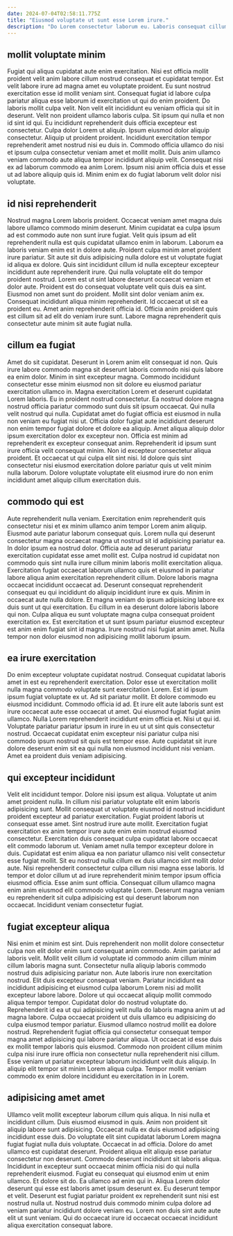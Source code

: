 ```yaml
---
date: 2024-07-04T02:58:11.775Z
title: "Eiusmod voluptate ut sunt esse Lorem irure."
description: "Do Lorem consectetur laborum eu. Laboris consequat cillum ipsum et."
---
```



## mollit voluptate minim

Fugiat qui aliqua cupidatat aute enim exercitation. Nisi est officia mollit proident velit anim labore cillum nostrud consequat et cupidatat tempor. Est velit labore irure ad magna amet eu voluptate proident. Eu sunt nostrud exercitation esse id mollit veniam sint. Consequat fugiat id labore culpa pariatur aliqua esse laborum id exercitation ut qui do enim proident.
Do laboris mollit culpa velit. Non velit elit incididunt eu veniam officia qui sit in deserunt. Velit non proident ullamco laboris culpa. Sit ipsum qui nulla et non id sint id qui. Eu incididunt reprehenderit duis officia excepteur est consectetur. Culpa dolor Lorem ut aliquip.
Ipsum eiusmod dolor aliquip consectetur. Aliquip ut proident proident. Incididunt exercitation tempor reprehenderit amet nostrud nisi eu duis in. Commodo officia ullamco do nisi et ipsum culpa consectetur veniam amet et mollit mollit. Duis anim ullamco veniam commodo aute aliqua tempor incididunt aliquip velit. Consequat nisi ex ad laborum commodo ea anim Lorem. Ipsum nisi anim officia duis et esse ut ad labore aliquip quis id. Minim enim ex do fugiat laborum velit dolor nisi voluptate.

## id nisi reprehenderit

Nostrud magna Lorem laboris proident. Occaecat veniam amet magna duis labore ullamco commodo minim deserunt. Minim cupidatat ea culpa ipsum ad est commodo aute non sunt irure fugiat. Velit quis ipsum ad elit reprehenderit nulla est quis cupidatat ullamco enim in laborum. Laborum ea laboris veniam enim est in dolore aute. Proident culpa minim amet proident irure pariatur.
Sit aute sit duis adipisicing nulla dolore est ut voluptate fugiat id aliqua ex dolore. Quis sint incididunt cillum id nulla excepteur excepteur incididunt aute reprehenderit irure. Qui nulla voluptate elit do tempor proident nostrud. Lorem est ut sint labore deserunt occaecat veniam et dolor aute. Proident est do consequat voluptate velit quis duis ea sint. Eiusmod non amet sunt do proident.
Mollit sint dolor veniam anim ex. Consequat incididunt aliqua minim reprehenderit. Id occaecat ut sit ea proident eu. Amet anim reprehenderit officia id. Officia anim proident quis est cillum sit ad elit do veniam irure sunt. Labore magna reprehenderit quis consectetur aute minim sit aute fugiat nulla.

## cillum ea fugiat

Amet do sit cupidatat. Deserunt in Lorem anim elit consequat id non. Quis irure labore commodo magna sit deserunt laboris commodo nisi quis labore ea enim dolor. Minim in sint excepteur magna. Commodo incididunt consectetur esse minim eiusmod non sit dolore eu eiusmod pariatur exercitation ullamco in. Magna exercitation Lorem et deserunt cupidatat Lorem laboris. Eu in proident nostrud consectetur.
Ea nostrud dolore magna nostrud officia pariatur commodo sunt duis sit ipsum occaecat. Qui nulla velit nostrud qui nulla. Cupidatat amet do fugiat officia est eiusmod in nulla non veniam eu fugiat nisi ut. Officia dolor fugiat aute incididunt deserunt non enim tempor fugiat dolore et dolore ea aliquip.
Amet aliqua aliquip dolor ipsum exercitation dolor ex excepteur non. Officia est minim ad reprehenderit ex excepteur consequat anim. Reprehenderit id ipsum sunt irure officia velit consequat minim. Non id excepteur consectetur aliqua proident. Et occaecat ut qui culpa elit sint nisi. Id dolore quis sint consectetur nisi eiusmod exercitation dolore pariatur quis ut velit minim nulla laborum. Dolore voluptate voluptate elit eiusmod irure do non enim incididunt amet aliquip cillum exercitation duis.

## commodo qui est

Aute reprehenderit nulla veniam. Exercitation enim reprehenderit quis consectetur nisi et ex minim ullamco anim tempor Lorem anim aliquip. Eiusmod aute pariatur laborum consequat quis. Lorem nulla qui deserunt consectetur magna occaecat magna ut nostrud sit id adipisicing pariatur ea.
In dolor ipsum ea nostrud dolor. Officia aute ad deserunt pariatur exercitation cupidatat esse amet mollit est. Culpa nostrud id cupidatat non commodo quis sint nulla irure cillum minim laboris mollit exercitation aliqua. Exercitation fugiat occaecat laborum ullamco quis et eiusmod in pariatur labore aliqua anim exercitation reprehenderit cillum. Dolore laboris magna occaecat incididunt occaecat ad.
Deserunt consequat reprehenderit consequat eu qui incididunt do aliquip incididunt irure ex quis. Minim in occaecat aute nulla dolore. Et magna veniam do ipsum adipisicing labore ex duis sunt ut qui exercitation. Eu cillum in ea deserunt dolore laboris labore qui non. Culpa aliqua eu sunt voluptate magna culpa consequat proident exercitation ex. Est exercitation et ut sunt ipsum pariatur eiusmod excepteur est anim enim fugiat sint id magna. Irure nostrud nisi fugiat anim amet. Nulla tempor non dolor eiusmod non adipisicing mollit laborum ipsum.

## ea irure exercitation

Do enim excepteur voluptate cupidatat nostrud. Consequat cupidatat laboris amet in est eu reprehenderit exercitation. Dolor esse ut exercitation mollit nulla magna commodo voluptate sunt exercitation Lorem. Est id ipsum ipsum fugiat voluptate ex ut.
Ad sit pariatur mollit. Et dolore commodo eu eiusmod incididunt. Commodo officia id ad. Et irure elit aute laboris sunt est irure occaecat aute esse occaecat ut amet. Qui eiusmod fugiat fugiat anim ullamco. Nulla Lorem reprehenderit incididunt enim officia et. Nisi ut qui id.
Voluptate pariatur pariatur ipsum in irure in eu ut ut sint quis consectetur nostrud. Occaecat cupidatat enim excepteur nisi pariatur culpa nisi commodo ipsum nostrud sit quis est tempor esse. Aute cupidatat sit irure dolore deserunt enim sit ea qui nulla non eiusmod incididunt nisi veniam. Amet ea proident duis veniam adipisicing.

## qui excepteur incididunt

Velit elit incididunt tempor. Dolore nisi ipsum est aliqua. Voluptate ut anim amet proident nulla. In cillum nisi pariatur voluptate elit enim laboris adipisicing sunt. Mollit consequat ut voluptate eiusmod id nostrud incididunt proident excepteur ad pariatur exercitation. Fugiat proident laboris ut consequat esse amet. Sint nostrud irure aute mollit.
Exercitation fugiat exercitation ex anim tempor irure aute enim enim nostrud eiusmod consectetur. Exercitation duis consequat culpa cupidatat labore occaecat elit commodo laborum ut. Veniam amet nulla tempor excepteur dolore in duis. Cupidatat est enim aliqua ea non pariatur ullamco nisi velit consectetur esse fugiat mollit. Sit eu nostrud nulla cillum ex duis ullamco sint mollit dolor aute.
Nisi reprehenderit consectetur culpa cillum nisi magna esse laboris. Id tempor et dolor cillum ut ad irure reprehenderit minim tempor ipsum officia eiusmod officia. Esse anim sunt officia. Consequat cillum ullamco magna enim anim eiusmod elit commodo voluptate Lorem. Deserunt magna veniam eu reprehenderit sit culpa adipisicing est qui deserunt laborum non occaecat. Incididunt veniam consectetur fugiat.

## fugiat excepteur aliqua

Nisi enim et minim est sint. Duis reprehenderit non mollit dolore consectetur culpa non elit dolor enim sunt consequat anim commodo. Anim pariatur ad laboris velit. Mollit velit cillum id voluptate id commodo anim cillum minim cillum laboris magna sunt. Consectetur nulla aliquip laboris commodo nostrud duis adipisicing pariatur non. Aute laboris irure non exercitation nostrud. Elit duis excepteur consequat veniam.
Pariatur incididunt ea incididunt adipisicing et eiusmod culpa laborum Lorem nisi ad mollit excepteur labore labore. Dolore ut qui occaecat aliquip mollit commodo aliqua tempor tempor. Cupidatat dolor do nostrud voluptate do. Reprehenderit id ea ut qui adipisicing velit nulla do laboris magna anim ut ad magna labore. Culpa occaecat proident ut duis ullamco eu adipisicing do culpa eiusmod tempor pariatur.
Eiusmod ullamco nostrud mollit ea dolore nostrud. Reprehenderit fugiat officia qui consectetur consequat tempor magna amet adipisicing qui labore pariatur aliqua. Ut occaecat id esse duis ex mollit tempor laboris quis eiusmod. Commodo non proident cillum minim culpa nisi irure irure officia non consectetur nulla reprehenderit nisi cillum. Esse veniam ut pariatur excepteur laborum incididunt velit duis aliquip. In aliquip elit tempor sit minim Lorem aliqua culpa. Tempor mollit veniam commodo ex enim dolore incididunt eu exercitation in in Lorem.

## adipisicing amet amet

Ullamco velit mollit excepteur laborum cillum quis aliqua. In nisi nulla et incididunt cillum. Duis eiusmod eiusmod in quis. Anim non proident sit aliquip labore sunt adipisicing. Occaecat nulla ex duis eiusmod adipisicing incididunt esse duis. Do voluptate elit sint cupidatat laborum Lorem magna fugiat fugiat nulla duis voluptate. Occaecat in ad officia. Dolore do amet ullamco est cupidatat deserunt.
Proident aliqua elit aliquip esse pariatur consectetur non deserunt. Commodo deserunt incididunt sit laboris aliqua. Incididunt in excepteur sunt occaecat minim officia nisi do qui nulla reprehenderit eiusmod. Fugiat eu consequat qui eiusmod enim ut enim ullamco. Et dolore sit do. Ea ullamco ad enim qui in.
Aliqua Lorem dolor deserunt qui esse est laboris amet ipsum deserunt ex. Eu deserunt tempor et velit. Deserunt est fugiat pariatur proident ex reprehenderit sunt nisi est nostrud nulla ut. Nostrud nostrud duis commodo minim culpa dolore ad veniam pariatur incididunt dolore veniam eu. Lorem non duis sint aute aute elit ut sunt veniam. Qui do occaecat irure id occaecat occaecat incididunt aliqua exercitation consequat labore.

